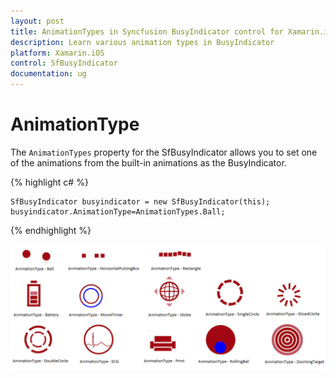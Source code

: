 ```yaml
---
layout: post
title: AnimationTypes in Syncfusion BusyIndicator control for Xamarin.iOS
description: Learn various animation types in BusyIndicator
platform: Xamarin.iOS
control: SfBusyIndicator
documentation: ug
---
```



# AnimationType

The `AnimationTypes` property for the SfBusyIndicator allows you to set one of the animations from the built-in animations as the BusyIndicator.

{% highlight c# %}

	SfBusyIndicator busyindicator = new SfBusyIndicator(this);
	busyindicator.AnimationType=AnimationTypes.Ball;
	
{% endhighlight %} 

![](images/Ball.png)                 

